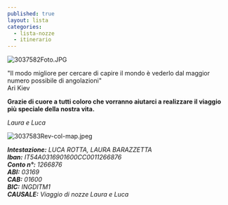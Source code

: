 ```yaml
---
published: true
layout: lista
categories:
  - lista-nozze
  - itinerario
---
```

![3037582Foto.JPG]({{site.baseurl}}/images/3037582Foto.JPG)

<div class="citazione">
"Il modo migliore per cercare di capire il mondo è vederlo dal maggior numero possibile di angolazioni"<br/>
<span style="text-align:right">Ari Kiev</span>
</div>



**Grazie di cuore a tutti coloro che vorranno aiutarci a realizzare il viaggio più speciale della nostra vita.**

_Laura e Luca_


![3037583Rev-col-map.jpeg]({{site.baseurl}}/images/3037583Rev-col-map.jpeg)

<address>
<strong>Intestazione:</strong> LUCA ROTTA, LAURA BARAZZETTA <br/>
<strong>Iban:</strong> IT54A0316901600CC0011266876<br/>
<strong>Conto n°:</strong> 1266876<br/>
<strong>ABI:</strong> 03169<br/>
<strong>CAB:</strong> 01600<br/>
<strong>BIC:</strong> INGDITM1<br/>
<strong>CAUSALE:</strong> Viaggio di nozze Laura e Luca<br/>
</address>
